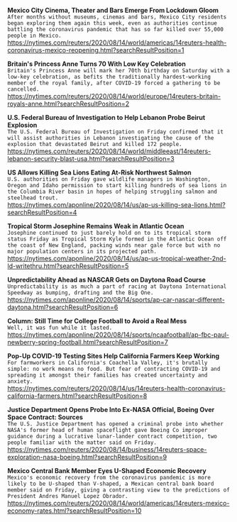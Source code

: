 **Mexico City Cinema, Theater and Bars Emerge From Lockdown Gloom**\
`After months without museums, cinemas and bars, Mexico City residents began exploring them again this week, even as authorities continue battling the coronavirus pandemic that has so far killed over 55,000 people in Mexico.`\
https://nytimes.com/reuters/2020/08/14/world/americas/14reuters-health-coronavirus-mexico-reopening.html?searchResultPosition=1

**Britain's Princess Anne Turns 70 With Low Key Celebration**\
`Britain's Princess Anne will mark her 70th birthday on Saturday with a low-key celebration, as befits the traditionally hardest-working member of the royal family, after COVID-19 forced a gathering to be cancelled. `\
https://nytimes.com/reuters/2020/08/14/world/europe/14reuters-britain-royals-anne.html?searchResultPosition=2

**U.S. Federal Bureau of Investigation to Help Lebanon Probe Beirut Explosion**\
`The U.S. Federal Bureau of Investigation on Friday confirmed that it will assist authorities in Lebanon investigating the cause of the explosion that devastated Beirut and killed 172 people.`\
https://nytimes.com/reuters/2020/08/14/world/middleeast/14reuters-lebanon-security-blast-usa.html?searchResultPosition=3

**US Allows Killing Sea Lions Eating At-Risk Northwest Salmon**\
`U.S. authorities on Friday gave wildlife managers in Washington, Oregon and Idaho permission to start killing hundreds of sea lions in the Columbia River basin in hopes of helping struggling salmon and steelhead trout.`\
https://nytimes.com/aponline/2020/08/14/us/ap-us-killing-sea-lions.html?searchResultPosition=4

**Tropical Storm Josephine Remains Weak in Atlantic Ocean**\
`Josephine continued to just barely hold on to its tropical storm status Friday as Tropical Storm Kyle formed in the Atlantic Ocean off the coast of New England, packing winds near gale force but with no major population centers in its projected path.`\
https://nytimes.com/aponline/2020/08/14/us/ap-us-tropical-weather-2nd-ld-writethru.html?searchResultPosition=5

**Unpredictability Ahead as NASCAR Gets on Daytona Road Course**\
`Unpredictability is as much a part of racing at Daytona International Speedway as bumping, drafting and the Big One.`\
https://nytimes.com/aponline/2020/08/14/sports/ap-car-nascar-different-daytona.html?searchResultPosition=6

**Column: Still Time for College Football to Avoid a Real Mess**\
`Well, it was fun while it lasted.`\
https://nytimes.com/aponline/2020/08/14/sports/ncaafootball/ap-fbc-paul-newberry-spring-football.html?searchResultPosition=7

**Pop-Up COVID-19 Testing Sites Help California Farmers Keep Working**\
`For farmworkers in California's Coachella Valley, it's brutally simple: no work means no food. But fear of contracting COVID-19 and spreading it amongst their families has created uncertainty and anxiety.`\
https://nytimes.com/reuters/2020/08/14/us/14reuters-health-coronavirus-california-farmers.html?searchResultPosition=8

**Justice Department Opens Probe Into Ex-NASA Official, Boeing Over Space Contract: Sources**\
`The U.S. Justice Department has opened a criminal probe into whether NASA's former head of human spaceflight gave Boeing Co improper guidance during a lucrative lunar-lander contract competition, two people familiar with the matter said on Friday.`\
https://nytimes.com/reuters/2020/08/14/business/14reuters-space-exploration-nasa-boeing.html?searchResultPosition=9

**Mexico Central Bank Member Eyes U-Shaped Economic Recovery**\
`Mexico's economic recovery from the coronavirus pandemic is more likely to be U-shaped than V-shaped, a Mexican central bank board member said on Friday, giving a contrasting view to the predictions of President Andres Manuel Lopez Obrador.`\
https://nytimes.com/reuters/2020/08/14/world/americas/14reuters-mexico-economy-rates.html?searchResultPosition=10

